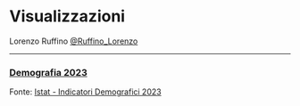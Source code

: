 # Visualizzazioni

Lorenzo Ruffino
[@Ruffino_Lorenzo](https://twitter.com/Ruffino_Lorenzo)

---------------

### [Demografia 2023](Indicatori%20demografici%202023)
Fonte: [Istat - Indicatori Demografici 2023](https://www.istat.it/it/archivio/295586)



